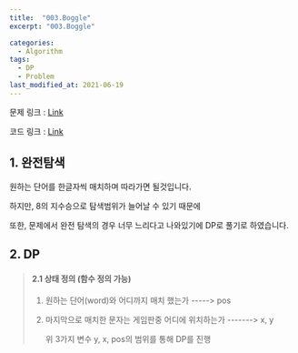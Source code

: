 ```yaml
---
title:  "003.Boggle"
excerpt: "003.Boggle"

categories:
  - Algorithm
tags:
  - DP
  - Problem
last_modified_at: 2021-06-19
---
```




문제 링크 : [Link](https://www.algospot.com/judge/problem/read/BOGGLE)

코드 링크 : [Link](https://github.com/ljh4884/algorithm/blob/master/algospot/problems/001_BOGGLE/source.cpp)



## 1. 완전탐색

원하는 단어를 한글자씩 매치하며 따라가면 될것입니다. 

하지만, 8의 지수승으로 탐색범위가 늘어날 수 있기 때문에 

또한, 문제에서 완전 탐색의 경우 너무 느리다고 나와있기에 DP로 풀기로 하였습니다.



## 2. DP

> 
>
> #### 2.1 상태 정의 (함수 정의 가능)
>
> 
>
> 1. 원하는 단어(word)와 어디까지 매치 했는가  -----> pos
>
> 2. 마지막으로 매치한 문자는 게임판중 어디에 위치하는가 -------> x, y 
>
>    
>
>    위 3가지 변수 y, x, pos의 범위를 통해 DP를 진행
>
>    
>
>    
>
> 
>
> 

